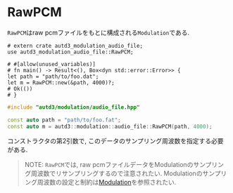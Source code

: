 # RawPCM

`RawPCM`はraw pcmファイルをもとに構成される`Modulation`である.

```rust,should_panic,edition2021
# extern crate autd3_modulation_audio_file;
use autd3_modulation_audio_file::RawPCM;

# #[allow(unused_variables)]
# fn main() -> Result<(), Box<dyn std::error::Error>> {
let path = "path/to/foo.dat";
let m = RawPCM::new(&path, 4000)?;
# Ok(())
# }
```

```cpp
#include "autd3/modulation/audio_file.hpp"

const auto path = "path/to/foo.fat";
const auto m = autd3::modulation::audio_file::RawPCM(path, 4000);
```

コンストラクタの第2引数で, このデータのサンプリング周波数を指定する必要がある.

> NOTE: `RawPCM`では, raw pcmファイルデータをModulationのサンプリング周波数でリサンプリングするので注意されたい.
> Modulationのサンプリング周波数の設定と制約は[Modulation](../modulation.md)を参照されたい.
